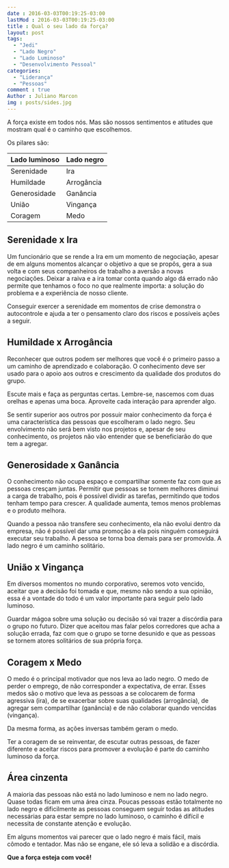 ```yaml
---
date : 2016-03-03T00:19:25-03:00
lastMod : 2016-03-03T00:19:25-03:00
title : Qual o seu lado da força?
layout: post
tags:
  - "Jedi"
  - "Lado Negro"
  - "Lado Luminoso"
  - "Desenvolvimento Pessoal"
categories:
  - "Liderança"
  - "Pessoas"
comment : true
Author : Juliano Marcon
img : posts/sides.jpg
---
```


A força existe em todos nós. Mas são nossos sentimentos e atitudes que mostram
qual é o caminho que escolhemos.
<!--more-->

Os pilares são:

| Lado luminoso | Lado negro |
|---------------|------------|
| Serenidade    | Ira        |
| Humildade     | Arrogância |
| Generosidade  | Ganância   |
| União         | Vingança   |
| Coragem       | Medo       |

## Serenidade x Ira

Um funcionário que se rende a Ira em um momento de negociação,  apesar de em
alguns momentos alcançar o objetivo a que se propôs, gera a sua  volta e com
seus companheiros de trabalho a aversão a novas negociações.  Deixar a raiva e a
 ira tomar conta quando  algo dá errado não permite que tenhamos o foco no que
 realmente importa: a  solução do problema e a experiência de nosso cliente.

Conseguir exercer a serenidade em momentos de crise  demonstra o autocontrole e
ajuda a ter o pensamento claro dos riscos e possíveis  ações a seguir.

## Humildade x Arrogância

Reconhecer que outros podem ser melhores que você é o  primeiro passo a um
caminho de aprendizado e colaboração. O conhecimento deve  ser usado para o
apoio aos outros e crescimento da qualidade dos produtos do  grupo.

Escute mais e faça as perguntas certas. Lembre-se, nascemos  com duas orelhas e
apenas uma boca. Aproveite cada interação para aprender  algo.

Se sentir superior aos outros por possuir maior conhecimento  da força é uma
característica das pessoas que escolheram o lado negro. Seu  envolvimento não
será bem visto nos projetos e, apesar de seu conhecimento, os  projetos não vão
entender que se beneficiarão do que tem a agregar.

## Generosidade x Ganância

O conhecimento não ocupa espaço e compartilhar somente faz  com que as pessoas
cresçam juntas.  Permitir que pessoas se tornem melhores  diminui a carga de
trabalho, pois é possível dividir as tarefas, permitindo que  todos tenham tempo
para crescer. A qualidade aumenta, temos menos problemas e o  produto melhora.

Quando a pessoa não transfere seu conhecimento, ela não  evolui dentro da
empresa, não é possível dar uma promoção a ela pois ninguém  conseguirá executar
seu trabalho. A pessoa se torna boa demais para ser  promovida. A lado negro é
um caminho solitário.

## União x Vingança

Em diversos momentos no mundo corporativo, seremos voto  vencido, aceitar que a
decisão foi tomada e que, mesmo não sendo a sua opinião,  essa é a vontade do
todo é um valor importante para seguir pelo lado luminoso.

Guardar mágoa sobre uma solução ou decisão só vai trazer a  discórdia para o
grupo no futuro. Dizer que aceitou mas falar pelos corredores  que acha a
solução errada, faz com que o grupo se torne desunido e que as  pessoas se
tornem atores solitários de sua própria força.

## Coragem x Medo

O medo é o principal motivador que nos leva ao lado negro. O  medo de perder o
emprego, de não corresponder a expectativa, de errar. Esses  medos são o motivo
que leva as pessoas a se colocarem de forma agressiva (ira),  de se exacerbar
sobre suas qualidades (arrogância), de agregar sem compartilhar  (ganância) e de
não colaborar quando vencidas (vingança).

Da mesma forma, as ações inversas também geram o medo.

Ter a coragem de se reinventar, de escutar outras pessoas,  de fazer diferente e
aceitar riscos para promover a evolução é parte do caminho  luminoso da força.

## Área cinzenta

A maioria das pessoas não está no lado luminoso  e nem no lado negro. Quase
todas ficam em uma  área cinza. Poucas pessoas estão totalmente no lado negro e
dificilmente as pessoas conseguem seguir todas as atitudes  necessárias para
estar sempre no lado luminoso, o caminho é difícil e necessita  de constante
atenção e evolução.

Em alguns momentos vai parecer que o lado negro é mais  fácil, mais cômodo e
tentador.  Mas não  se engane, ele só leva a solidão e a discórdia.

**Que a força esteja com você!**
